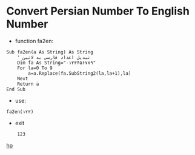 # Convert Persian Number To English Number

* function fa2en:

```basic4android
Sub fa2en(a As String) As String
    ' تبدیل اعداد فارسی به لاتین
    Dim fa As String="۰۱۲۳۴۵۶۷۸۹"
    For la=0 To 9
        a=a.Replace(fa.SubString2(la,la+1),la)
    Next
    Return a
End Sub
```

* use:

```b4a
fa2en(۱۲۳)
```

* exit

```log
    123
```

[hp](http://hemmatpoor.ir)
